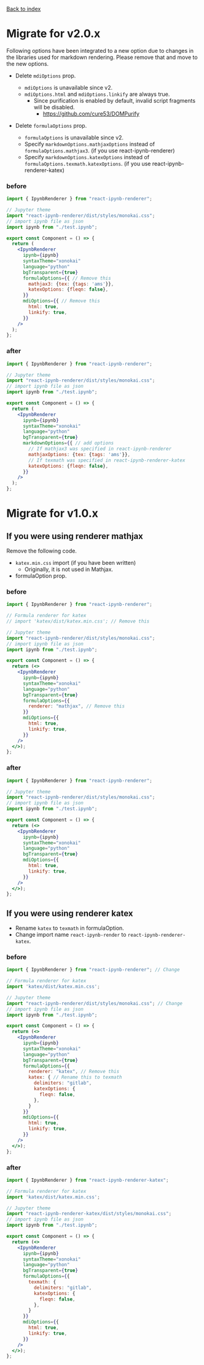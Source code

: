<a href="/react-ipynb-renderer">Back to index</a>

# Migrate for v2.0.x

Following options have been integrated to a new option due to changes in the libraries used for markdown rendering.
Please remove that and move to the new options.

- Delete `mdiOptions` prop.
  - `mdiOptions` is unavailable since v2.
  - `mdiOptions.html` and `mdiOptions.linkify` are always true.
    - Since purification is enabled by default, invalid script fragments will be disabled.
      - https://github.com/cure53/DOMPurify

- Delete `formulaOptions` prop.
  - `formulaOptions` is unavailable since v2.
  - Specify `markdownOptions.mathjaxOptions` instead of `formulaOptions.mathjax3`. (if you use react-ipynb-renderer)
  - Specify `markdownOptions.katexOptions` instead of `formulaOptions.texmath.katexOptions`. (if you use react-ipynb-renderer-katex)


### before

```jsx
import { IpynbRenderer } from "react-ipynb-renderer";

// Jupyter theme
import "react-ipynb-renderer/dist/styles/monokai.css";
// import ipynb file as json
import ipynb from "./test.ipynb";

export const Component = () => {
  return (
    <IpynbRenderer
      ipynb={ipynb}
      syntaxTheme="xonokai"
      language="python"
      bgTransparent={true}
      formulaOptions={{ // Remove this
        mathjax3: {tex: {tags: 'ams'}},
        katexOptions: {fleqn: false},
      }}
      mdiOptions={{ // Remove this
        html: true,
        linkify: true,
      }}
    />
  );
};
```

### after

```jsx
import { IpynbRenderer } from "react-ipynb-renderer";

// Jupyter theme
import "react-ipynb-renderer/dist/styles/monokai.css";
// import ipynb file as json
import ipynb from "./test.ipynb";

export const Component = () => {
  return (
    <IpynbRenderer
      ipynb={ipynb}
      syntaxTheme="xonokai"
      language="python"
      bgTransparent={true}
      markdownOptions={{ // add options
        // If mathjax3 was specified in react-ipynb-renderer
        mathjaxOptions: {tex: {tags: 'ams'}},
        // If texmath was specified in react-ipynb-renderer-katex
        katexOptions: {fleqn: false},
      }}
    />
  );
};
```


# Migrate for v1.0.x

## If you were using renderer mathjax

Remove the following code.
- `katex.min.css` import (if you have been written)
    - Originally, it is not used in Mathjax.
- formulaOption prop.

### before

```jsx
import { IpynbRenderer } from "react-ipynb-renderer";

// Formula renderer for katex
// import 'katex/dist/katex.min.css'; // Remove this

// Jupyter theme
import "react-ipynb-renderer/dist/styles/monokai.css";
// import ipynb file as json
import ipynb from "./test.ipynb";

export const Component = () => {
  return (<>
    <IpynbRenderer
      ipynb={ipynb}
      syntaxTheme="xonokai"
      language="python"
      bgTransparent={true}
      formulaOptions={{
        renderer: "mathjax", // Remove this
      }}
      mdiOptions={{
        html: true,
        linkify: true,
      }}
    />
  </>);
};
```

### after
```jsx
import { IpynbRenderer } from "react-ipynb-renderer";

// Jupyter theme
import "react-ipynb-renderer/dist/styles/monokai.css";
// import ipynb file as json
import ipynb from "./test.ipynb";

export const Component = () => {
  return (<>
    <IpynbRenderer
      ipynb={ipynb}
      syntaxTheme="xonokai"
      language="python"
      bgTransparent={true}
      mdiOptions={{
        html: true,
        linkify: true,
      }}
    />
  </>);
};
```

## If you were using renderer katex

- Rename `katex` to `texmath` in formulaOption.
- Change import name `react-ipynb-render` to `react-ipynb-renderer-katex`.

### before

```jsx
import { IpynbRenderer } from "react-ipynb-renderer"; // Change

// Formula renderer for katex
import 'katex/dist/katex.min.css';

// Jupyter theme
import "react-ipynb-renderer/dist/styles/monokai.css"; // Change
// import ipynb file as json
import ipynb from "./test.ipynb";

export const Component = () => {
  return (<>
    <IpynbRenderer
      ipynb={ipynb}
      syntaxTheme="xonokai"
      language="python"
      bgTransparent={true}
      formulaOptions={{
        renderer: "katex", // Remove this
        katex: { // Rename this to texmath
          delimiters: "gitlab",
          katexOptions: {
            fleqn: false,
          },
        }
      }}
      mdiOptions={{
        html: true,
        linkify: true,
      }}
    />
  </>);
};
```

### after
```jsx
import { IpynbRenderer } from "react-ipynb-renderer-katex";

// Formula renderer for katex
import 'katex/dist/katex.min.css';

// Jupyter theme
import "react-ipynb-renderer-katex/dist/styles/monokai.css";
// import ipynb file as json
import ipynb from "./test.ipynb";

export const Component = () => {
  return (<>
    <IpynbRenderer
      ipynb={ipynb}
      syntaxTheme="xonokai"
      language="python"
      bgTransparent={true}
      formulaOptions={{
        texmath: {
          delimiters: "gitlab",
          katexOptions: {
            fleqn: false,
          },
        }
      }}
      mdiOptions={{
        html: true,
        linkify: true,
      }}
    />
  </>);
};
```
